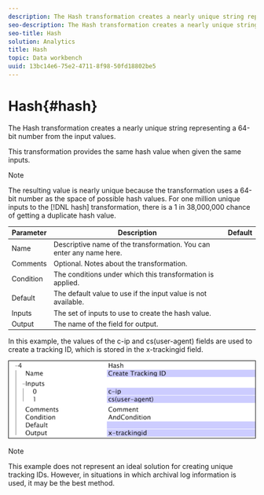 ```yaml
---
description: The Hash transformation creates a nearly unique string representing a 64-bit number from the input values.
seo-description: The Hash transformation creates a nearly unique string representing a 64-bit number from the input values.
seo-title: Hash
solution: Analytics
title: Hash
topic: Data workbench
uuid: 13bc14e6-75e2-4711-8f98-50fd18802be5
---
```


# Hash{#hash}

The Hash transformation creates a nearly unique string representing a 64-bit number from the input values.

 This transformation provides the same hash value when given the same inputs.

>[!NOTE]
>
>The resulting value is nearly unique because the transformation uses a 64-bit number as the space of possible hash values. For one million unique inputs to the [!DNL hash] transformation, there is a 1 in 38,000,000 chance of getting a duplicate hash value.

|  Parameter  | Description  | Default  |
|---|---|---|
|  Name  | Descriptive name of the transformation. You can enter any name here.  | |
|  Comments  | Optional. Notes about the transformation.  | |
|  Condition  | The conditions under which this transformation is applied.  | |
|  Default  | The default value to use if the input value is not available.  | |
|  Inputs  | The set of inputs to use to create the hash value.  | |
|  Output  | The name of the field for output.  | |

In this example, the values of the c-ip and cs(user-agent) fields are used to create a tracking ID, which is stored in the x-trackingid field.

![](assets/cfg_TransformationType_Hash.png)

>[!NOTE]
>
>This example does not represent an ideal solution for creating unique tracking IDs. However, in situations in which archival log information is used, it may be the best method.

